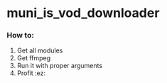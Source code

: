 # muni_is_vod_downloader

### How to:
1. Get all modules
2. Get ffmpeg
2. Run it with proper arguments
3. Profit :ez:
